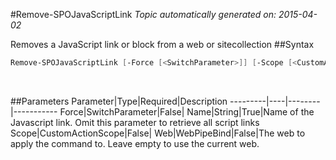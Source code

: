 #Remove-SPOJavaScriptLink
*Topic automatically generated on: 2015-04-02*

Removes a JavaScript link or block from a web or sitecollection
##Syntax
```powershell
Remove-SPOJavaScriptLink [-Force [<SwitchParameter>]] [-Scope [<CustomActionScope>]] [-Web [<WebPipeBind>]] -Name [<String>]
```
&nbsp;

##Parameters
Parameter|Type|Required|Description
---------|----|--------|-----------
Force|SwitchParameter|False|
Name|String|True|Name of the Javascript link. Omit this parameter to retrieve all script links
Scope|CustomActionScope|False|
Web|WebPipeBind|False|The web to apply the command to. Leave empty to use the current web.

